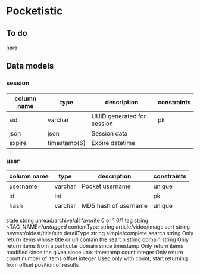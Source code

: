 # Pocketistic

## To do
[here](https://github.com/jwoos/web_pocketistic/issues)

## Data models

### session
| column name | type         | description                | constraints |
|-------------|--------------|----------------------------|-------------|
| sid         | varchar      | UUID generated for session | pk          |
| json        | json         | Session data               |             |
| expire      | timestamp(6) | Expire datetime            |             |

### user
| column name | type    | description          | constraints |
|-------------|---------|----------------------|-------------|
| username    | varchar | Pocket username      | unique      |
| id          | int     |                      | pk          |
| hash        | varchar | MD5 hash of username | unique      |

state         string       unread/archive/all
favorite      0 or 1       0/1
tag           string       <TAG_NAME>/_untagged_
contentType   string       article/vidoe/image
sort          string       newest/oldest/title/site
detailType    string       simple/complete
search        string       Only return items whose title or url contain the search string
domain        string       Only return items from a particular domain
since         timestamp    Only return items modified since the given since unix timestamp
count         integer      Only return count number of items
offset        integer      Used only with count; start returning from offset position of results

